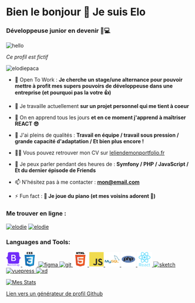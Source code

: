 <h1 align="left">Bien le bonjour 👋 Je suis Elo</h1>
<h3 align="left">Développeuse junior en devenir 💪💻</h3>

<img width="400" alt="hello" src="https://media.giphy.com/media/3ornk57KwDXf81rjWM/giphy.gif">

*Ce profil est fictif*

<p align="left"> <img src="https://komarev.com/ghpvc/?username=elodiepaca&label=Profile%20views&color=0e75b6&style=flat" alt="elodiepaca" /> </p>

- 👯 Open To Work : **Je cherche un stage/une alternance pour pouvoir mettre à profit mes supers pouvoirs de développeuse dans une entreprise (et pourquoi pas la votre 👍)**

- 🔭 Je travaille actuellement **sur un projet personnel qui me tient à coeur**

- 🌱 On en apprend tous les jours **et en ce moment j'apprend à maîtriser REACT 😎**

- 🤝 J'ai pleins de qualités : **Travail en équipe / travail sous pression / grande capacité d'adaptation / Et bien plus encore !**

- 👨‍💻 Vous pouvez retrouver mon CV sur [leliendemonportfolio.fr](leliendemonportfolio.fr)

- 💬 Je peux parler pendant des heures de : **Symfony / PHP / JavaScript / Et du dernier épisode de Friends**

- 📫 N'hésitez pas à me contacter : **mon@email.com**

- ⚡ Fun fact : **🎹 Je joue du piano (et mes voisins adorent 🤟)**

<h3 align="left">Me trouver en ligne :</h3>
<p align="left">
<a href="https://twitter.com/elodie" target="blank"><img align="center" src="https://raw.githubusercontent.com/rahuldkjain/github-profile-readme-generator/neutral-icons/src/images/icons/Social/twitter.svg" alt="elodie" height="30" width="40" /></a>
<a href="https://www.linkedin.com/in/elodie-thauvin-3744455b/" target="blank"><img align="center" src="https://raw.githubusercontent.com/rahuldkjain/github-profile-readme-generator/neutral-icons/src/images/icons/Social/linked-in-alt.svg" alt="elodie" height="30" width="40" /></a>
</p>

<h3 align="left">Languages and Tools:</h3>
<p align="left"> <a href="https://getbootstrap.com" target="_blank"> <img src="https://raw.githubusercontent.com/devicons/devicon/master/icons/bootstrap/bootstrap-plain-wordmark.svg" alt="bootstrap" width="40" height="40"/> </a> <a href="https://www.w3schools.com/css/" target="_blank"> <img src="https://raw.githubusercontent.com/devicons/devicon/master/icons/css3/css3-original-wordmark.svg" alt="css3" width="40" height="40"/> </a> <a href="https://www.figma.com/" target="_blank"> <img src="https://www.vectorlogo.zone/logos/figma/figma-icon.svg" alt="figma" width="40" height="40"/> </a> <a href="https://git-scm.com/" target="_blank"> <img src="https://www.vectorlogo.zone/logos/git-scm/git-scm-icon.svg" alt="git" width="40" height="40"/> </a> <a href="https://www.w3.org/html/" target="_blank"> <img src="https://raw.githubusercontent.com/devicons/devicon/master/icons/html5/html5-original-wordmark.svg" alt="html5" width="40" height="40"/> </a> <a href="https://developer.mozilla.org/en-US/docs/Web/JavaScript" target="_blank"> <img src="https://raw.githubusercontent.com/devicons/devicon/master/icons/javascript/javascript-original.svg" alt="javascript" width="40" height="40"/> </a> <a href="https://www.mysql.com/" target="_blank"> <img src="https://raw.githubusercontent.com/devicons/devicon/master/icons/mysql/mysql-original-wordmark.svg" alt="mysql" width="40" height="40"/> </a> <a href="https://www.php.net" target="_blank"> <img src="https://raw.githubusercontent.com/devicons/devicon/master/icons/php/php-original.svg" alt="php" width="40" height="40"/> </a> <a href="https://reactjs.org/" target="_blank"> <img src="https://raw.githubusercontent.com/devicons/devicon/master/icons/react/react-original-wordmark.svg" alt="react" width="40" height="40"/> </a> <a href="https://www.sketch.com/" target="_blank"> <img src="https://www.vectorlogo.zone/logos/sketchapp/sketchapp-icon.svg" alt="sketch" width="40" height="40"/> </a> <a href="https://vuepress.vuejs.org/" target="_blank"> <img src="https://raw.githubusercontent.com/AliasIO/wappalyzer/master/src/drivers/webextension/images/icons/VuePress.svg" alt="vuepress" width="40" height="40"/> </a> <a href="https://www.adobe.com/products/xd.html" target="_blank"> <img src="https://cdn.worldvectorlogo.com/logos/adobe-xd.svg" alt="xd" width="40" height="40"/> </a> </p>


[![Mes Stats](https://github-readme-stats.vercel.app/api?username=elodiepaca)](https://github.com/anuraghazra/github-readme-stats)

[Lien vers un générateur de profil Github](https://rahuldkjain.github.io/gh-profile-readme-generator/)

<!---
elodiepaca/elodiepaca is a ✨ special ✨ repository because its `README.md` (this file) appears on your GitHub profile.
You can click the Preview link to take a look at your changes.
--->
